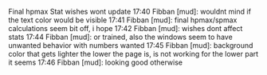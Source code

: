 Final hpmax
Stat wishes wont update
17:40 Fibban [mud]: wouldnt mind if the text color would be visible
17:41 Fibban [mud]: final hpmax/spmax calculations seem bit off, i hope
17:42 Fibban [mud]: wishes dont affect stats
17:44 Fibban [mud]: or trained, also the windows seem to have unwanted behavior with numbers wanted
17:45 Fibban [mud]: background color that gets lighter the lower the page is, is not working for the lower part it seems
17:46 Fibban [mud]: looking good otherwise